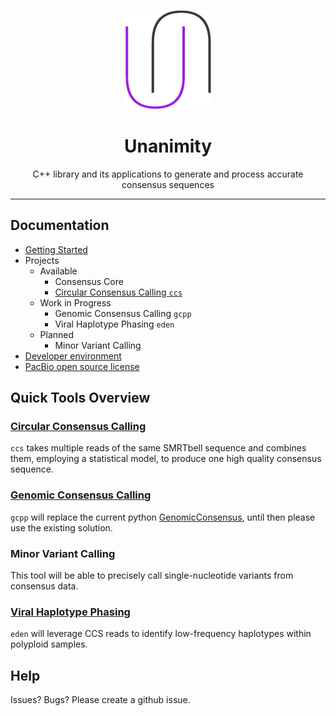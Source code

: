 <p align="center">
  <img src="doc/img/unanimity.png" alt="unanimity logo"/>
</p>
<h1 align="center">Unanimity</h1>
<p align="center">C++ library and its applications to generate and process accurate consensus sequences</p>

***
## Documentation

 - [Getting Started](doc/INSTALL.md)
 - Projects
   - Available
     - Consensus Core
     - [Circular Consensus Calling `ccs`](doc/PBCCS.md)
   - Work in Progress
     - Genomic Consensus Calling `gcpp`
     - Viral Haplotype Phasing `eden`
   - Planned
     - Minor Variant Calling
 - [Developer environment](doc/DEVELOPER.md)
 - [PacBio open source license](LICENSE)

## Quick Tools Overview

### [Circular Consensus Calling](doc/PBCCS.md)

`ccs` takes multiple reads of the same SMRTbell sequence and combines 
them, employing a statistical model, to produce one high quality consensus sequence.
    
### [Genomic Consensus Calling](doc/GCPP.md)

`gcpp` will replace the current python [GenomicConsensus](https://github.com/PacificBiosciences/GenomicConsensus), until then please use the existing solution.

### Minor Variant Calling

This tool will be able to precisely call single-nucleotide variants from consensus data.

### [Viral Haplotype Phasing](doc/EDEN.md)

`eden` will leverage CCS reads to identify low-frequency haplotypes within polyploid samples.

## Help

Issues? Bugs? Please create a github issue.

